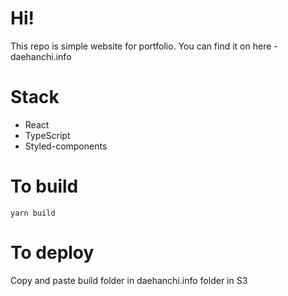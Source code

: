 # Hi!

This repo is simple website for portfolio. You can find it on here - daehanchi.info

# Stack

- React
- TypeScript
- Styled-components

# To build

`yarn build`

# To deploy

Copy and paste build folder in daehanchi.info folder in S3
